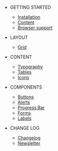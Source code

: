 * GETTING STARTED
    * [Installation](gertting-started/installation.md)
    * [Content](gertting-started/content.md)
    * [Browser support](gertting-started/browser-support.md)

* LAYOUT
    * [Grid](grid.md)

* CONTENT
    * [Typography](content/typography.md)
    * [Tables](content/tables.md)
    * [Icons](content/icons.md)

* COMPONENTS
    * [Buttons](components/buttons.md)
    * [Alerts](components/alerts.md)
    * [Progress Bar](components/progress-bars.md)
    * [Forms](components/forms.md)
    * [Labels](components/labels.md)

* CHANGE LOG
    * [Changelog](Changelog.md)
    * [Newsletter](newsletter.md)
